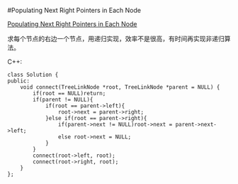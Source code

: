 ﻿#Populating Next Right Pointers in Each Node

[Populating Next Right Pointers in Each Node](https://leetcode.com/problems/populating-next-right-pointers-in-each-node/ "Populating Next Right Pointers in Each Node")

求每个节点的右边一个节点，用递归实现，效率不是很高，有时间再实现非递归算法。

C++:

    class Solution {
    public:
        void connect(TreeLinkNode *root, TreeLinkNode *parent = NULL) {
            if(root == NULL)return;
            if(parent != NULL){
                if(root == parent->left){
                    root->next = parent->right;
                }else if(root == parent->right){
                    if(parent->next != NULL)root->next = parent->next->left;
                    else root->next = NULL;
                }
            }
            connect(root->left, root);
            connect(root->right, root);
        }
    };